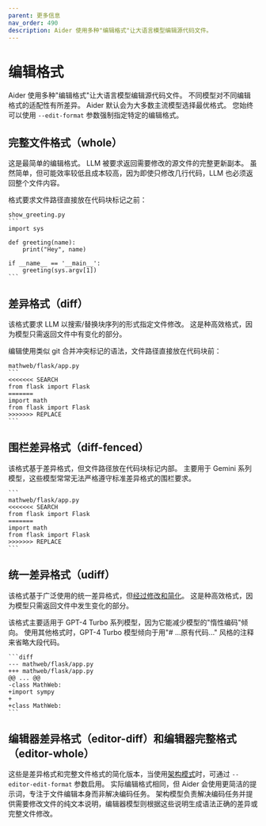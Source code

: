 ```yaml
---
parent: 更多信息
nav_order: 490
description: Aider 使用多种"编辑格式"让大语言模型编辑源代码文件。
---
```


# 编辑格式

Aider 使用多种"编辑格式"让大语言模型编辑源代码文件。
不同模型对不同编辑格式的适配性有所差异。
Aider 默认会为大多数主流模型选择最优格式。
您始终可以使用 `--edit-format` 参数强制指定特定的编辑格式。

## 完整文件格式（whole）

这是最简单的编辑格式。
LLM 被要求返回需要修改的源文件的完整更新副本。
虽然简单，但可能效率较低且成本较高，因为即使只修改几行代码，LLM 也必须返回整个文件内容。

格式要求文件路径直接放在代码块标记之前：

````
show_greeting.py
```
import sys

def greeting(name):
    print("Hey", name)

if __name__ == '__main__':
    greeting(sys.argv[1])
```
````

## 差异格式（diff）

该格式要求 LLM 以搜索/替换块序列的形式指定文件修改。
这是种高效格式，因为模型只需返回文件中有变化的部分。

编辑使用类似 git 合并冲突标记的语法，文件路径直接放在代码块前：

````
mathweb/flask/app.py
```
<<<<<<< SEARCH
from flask import Flask
=======
import math
from flask import Flask
>>>>>>> REPLACE
```
````

## 围栏差异格式（diff-fenced）

该格式基于差异格式，但文件路径放在代码块标记内部。
主要用于 Gemini 系列模型，这些模型常常无法严格遵守标准差异格式的围栏要求。

````
```
mathweb/flask/app.py
<<<<<<< SEARCH
from flask import Flask
=======
import math
from flask import Flask
>>>>>>> REPLACE
```
````

## 统一差异格式（udiff）

该格式基于广泛使用的统一差异格式，但[经过修改和简化](/2023/12/21/unified-diffs.html)。
这是种高效格式，因为模型只需返回文件中发生变化的部分。

该格式主要适用于 GPT-4 Turbo 系列模型，因为它能减少模型的"惰性编码"倾向。
使用其他格式时，GPT-4 Turbo 模型倾向于用"# ...原有代码..." 风格的注释来省略大段代码。

````
```diff
--- mathweb/flask/app.py
+++ mathweb/flask/app.py
@@ ... @@
-class MathWeb:
+import sympy
+
+class MathWeb:
```
````

## 编辑器差异格式（editor-diff）和编辑器完整格式（editor-whole）

这些是差异格式和完整文件格式的简化版本，当使用[架构模式](/docs/usage/modes.html)时，可通过 `--editor-edit-format` 参数启用。
实际编辑格式相同，但 Aider 会使用更简洁的提示词，专注于文件编辑本身而非解决编码任务。
架构模型负责解决编码任务并提供需要修改文件的纯文本说明，编辑器模型则根据这些说明生成语法正确的差异或完整文件修改。